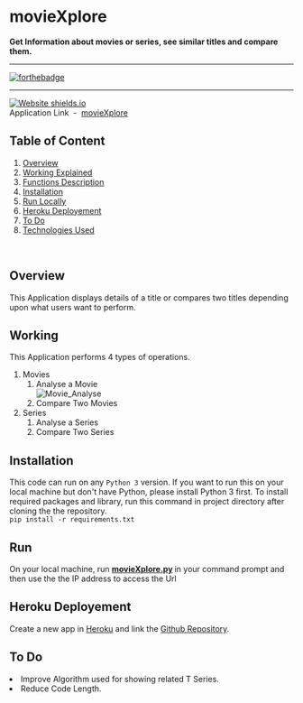 # movieXplore
<b>Get Information about movies or series, see similar titles and compare them.</b>

---
[![forthebadge](https://forthebadge.com/images/badges/made-with-crayons.svg)](https://www.linkedin.com/in/305kishan/)
<br>

---
[![Website shields.io](https://img.shields.io/website-up-down-green-red/http/shields.io.svg)](https://moviexplore.herokuapp.com/)<br>
Application Link &nbsp;-&nbsp; [movieXplore](https://moviexplore.herokuapp.com/)


## Table of Content
<div style="margin-top: 10px">
    <ol>
        <li><a href="#overview">Overview</a></li>
        <li><a href="#Working">Working Explained</a></li>
        <li><a href="#Functions Dependency">Functions Description</a></li>
        <li><a href="#installation">Installation</a></li>
        <li><a href="#Run">Run Locally</a></li>
        <li><a href="#heroku deployement">Heroku Deployement</a></li>
        <li><a href="#todo">To Do</a></li>
        <li><a href="#technologies">Technologies Used</a></li>
    </ol>
</div>
<br>


## Overview
This Application displays details of a title or compares two titles depending upon what users want to perform.


## Working
This Application performs 4 types of operations.
1. Movies
    1. Analyse a Movie
       <br> ![Movie_Analyse](https://ibb.co/LdJDTTM)
    3. Compare Two Movies
2. Series
    1. Analyse a Series
    2. Compare Two Series


## Installation 
This code can run on any ```Python 3``` version. If you want to run this on your local machine but don't have Python, please install Python 3 first. To install required packages and library, run this command in project directory after cloning the the repository.<br>
```pip install -r requirements.txt```


## Run 
On your local machine, run <b> [movieXplore.py](https://github.com/305kishan/movieXplore/blob/main/movieXplore.py) </b> in your command prompt and then use the the IP address to access the Url


## Heroku Deployement
Create a new app in [Heroku](https://www.heroku.com/) and link the [Github Repository](https://github.com/305kishan/movieXplore). </div>


## To Do
<li>Improve Algorithm used for showing related T Series. </li>
<li>Reduce Code Length. </li> </div>
